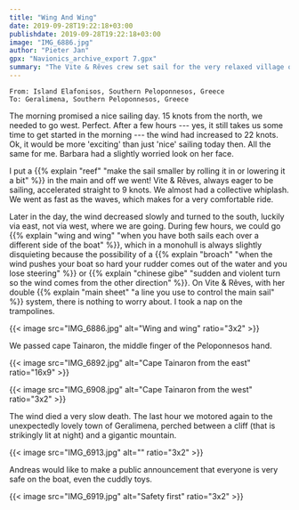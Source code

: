 ```yaml
---
title: "Wing And Wing"
date: 2019-09-28T19:22:18+03:00
publishdate: 2019-09-28T19:22:18+03:00
image: "IMG_6886.jpg"
author: "Pieter Jan"
gpx: "Navionics_archive_export 7.gpx"
summary: "The Vite & Rêves crew set sail for the very relaxed village of Geralimena."
---
```


`From: Island Elafonisos, Southern Peloponnesos, Greece`<br/>
`To: Geralimena, Southern Peloponnesos, Greece`

The morning promised a nice sailing day. 15 knots from the north, we needed to go west. Perfect. After a few hours --- yes, it still takes us some time to get started in the morning --- the wind had increased to 22 knots. Ok, it would be more 'exciting' than just 'nice' sailing today then. All the same for me. Barbara had a slightly worried look on her face.

I put a {{% explain "reef" "make the sail smaller by rolling it in or lowering it a bit" %}} in the main and off we went! Vite & Rêves, always eager to be sailing, accelerated straight to 9 knots. We almost had a collective whiplash. We went as fast as the waves, which makes for a very comfortable ride.

Later in the day, the wind decreased slowly and turned to the south, luckily via east, not via west, where we are going. During few hours, we could go {{% explain "wing and wing" "when you have both sails each over a different side of the boat" %}}, which in a monohull is always slightly disquieting because the possibility of a {{% explain "broach" "when the wind pushes your boat so hard your rudder comes out of the water and you lose steering" %}} or {{% explain "chinese gibe" "sudden and violent turn so the wind comes from the other direction" %}}. On Vite & Rêves, with her double {{% explain "main sheet" "a line you use to control the main sail" %}} system, there is nothing to worry about. I took a nap on the trampolines.

{{< image src="IMG_6886.jpg" alt="Wing and wing" ratio="3x2" >}}

We passed cape Tainaron, the middle finger of the Peloponnesos hand.

{{< image src="IMG_6892.jpg" alt="Cape Tainaron from the east" ratio="16x9" >}}

{{< image src="IMG_6908.jpg" alt="Cape Tainaron from the west" ratio="3x2" >}}

The wind died a very slow death. The last hour we motored again to the unexpectedly lovely town of Geralimena, perched between a cliff (that is strikingly lit at night) and a gigantic mountain.

{{< image src="IMG_6913.jpg" alt="" ratio="3x2" >}}

Andreas would like to make a public announcement that everyone is very safe on the boat, even the cuddly toys.

{{< image src="IMG_6919.jpg" alt="Safety first" ratio="3x2" >}}

